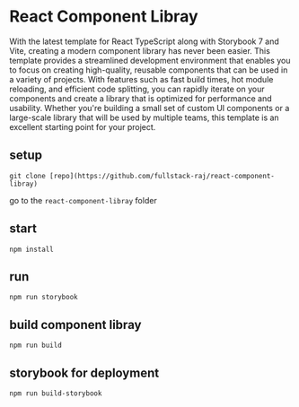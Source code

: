 # React Component Libray
With the latest template for React TypeScript along with Storybook 7 and Vite, creating a modern component library has never been easier. This template provides a streamlined development environment that enables you to focus on creating high-quality, reusable components that can be used in a variety of projects. With features such as fast build times, hot module reloading, and efficient code splitting, you can rapidly iterate on your components and create a library that is optimized for performance and usability. Whether you're building a small set of custom UI components or a large-scale library that will be used by multiple teams, this template is an excellent starting point for your project.


## setup
 
 `git clone [repo](https://github.com/fullstack-raj/react-component-libray)`

 go to the `react-component-libray` folder

 ## start

 `npm install`

## run

`npm run storybook`

## build component libray

`npm run build`

## storybook for deployment

`npm run build-storybook`



